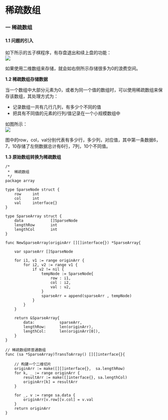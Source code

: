 # 稀疏数组

### 一 稀疏数组

#### 1.1 问题的引入

如下所示的五子棋程序，有存盘退出和续上盘的功能：  
[![](https://github.com/overnote/over-algorithm/raw/master/images/structure/array-03.png)](https://github.com/overnote/over-algorithm/blob/master/images/structure/array-03.png)

如果使用二维数组来存储，就会如右侧所示存储很多为0的浪费空间。

**1.2 稀疏数组存储数据**

当一个数组中大部分元素为0，或者为同一个值的数组时，可以使用稀疏数组来保存该数组，其处理方式为：

* 记录数组一共有几行几列，有多少个不同的值
* 把具有不同值的元素的行列/值记录在一个小规模数组中

如图所示：  
[![](https://github.com/overnote/over-algorithm/raw/master/images/structure/array-04.png)](https://github.com/overnote/over-algorithm/blob/master/images/structure/array-04.png)

图中的row，col，val分别代表有多少行，多少列，对应值，其中第一条数据6，7，10存储了左侧数据总计有6行，7列，10个不同值。

**1.3 原始数组转换为稀疏数组**

```text
/*
 *  稀疏数组
 */
package array

type SparseNode struct {
	row 	int
	col 	int
	val 	interface{}
}

type SparseArray struct {
	data 			[]SparseNode
	lengthRow		int
	lengthCol 		int
}

func NewSparseArray(originArr [][]interface{}) *SparseArray{

	var sparseArr []SparseNode

	for i1, v1 := range originArr {
        for i2, v2 := range v1 {
            if v2 != nil {
                tempNode := SparseNode{
                    row : i1,
                    col : i2,
                    val : v2,
                }
				sparseArr = append(sparseArr , tempNode)
            }
        }
	}

	return &SparseArray{
		data: 			sparseArr,
		lengthRow:  	len(originArr),
		lengthCol: 		len(originArr[0]),
	}
}

// 稀疏数组转普通数组
func (sa *SparseArray)TransToArray() [][]interface{}{

	// 构建一个二维切片
	originArr := make([][]interface{},  sa.lengthRow)
	for k, _ := range originArr {
		resultArr := make([]interface{}, sa.lengthCol)
		originArr[k] = resultArr
	}

    for _, v := range sa.data {
		originArr[v.row][v.col] = v.val
	}
	return originArr
}
```

